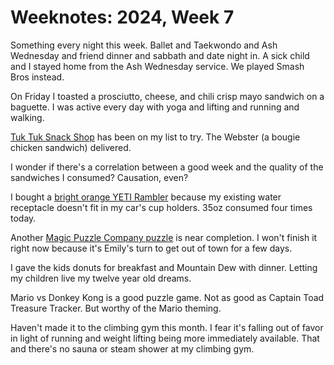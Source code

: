 <template data-parse>2024-02-18 #weeknotes</template>

# Weeknotes: 2024, Week 7

Something every night this week. Ballet and Taekwondo and Ash Wednesday and friend dinner and sabbath and date night in. A sick child and I stayed home from the Ash Wednesday service. We played Smash Bros instead. 

On Friday I toasted a prosciutto, cheese, and chili crisp mayo sandwich on a baguette. I was active every day with yoga and lifting and running and walking. 

[Tuk Tuk Snack Shop](https://www.tuktuksnackshop.com) has been on my list to try. The Webster (a bougie chicken sandwich) delivered. 

I wonder if there's a correlation between a good week and the quality of the sandwiches I consumed? Causation, even?

I bought a [bright orange YETI Rambler](https://amzn.to/3US8ImS) because my existing water receptacle doesn't fit in my car's cup holders. 35oz consumed four times today. 

Another [Magic Puzzle Company puzzle](https://amzn.to/3US8ImS) is near completion. I won't finish it right now because it's Emily's turn to get out of town for a few days. 

I gave the kids donuts for breakfast and Mountain Dew with dinner. Letting my children live my twelve year old dreams. 

Mario vs Donkey Kong is a good puzzle game. Not as good as Captain Toad Treasure Tracker. But worthy of the Mario theming. 

Haven't made it to the climbing gym this month. I fear it's falling out of favor in light of running and weight lifting being more immediately available. That and there's no sauna or steam shower at my climbing gym.